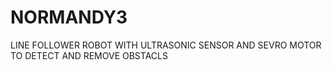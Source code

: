 # NORMANDY3
LINE FOLLOWER ROBOT WITH ULTRASONIC SENSOR AND SEVRO MOTOR TO DETECT AND REMOVE OBSTACLS

